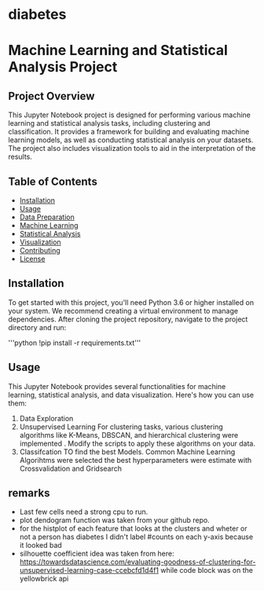 # diabetes

# Machine Learning and Statistical Analysis Project

## Project Overview

This Jupyter Notebook project is designed for performing various machine learning and statistical analysis tasks, including clustering and classification. It provides a framework for building and evaluating machine learning models, as well as conducting statistical analysis on your datasets. The project also includes visualization tools to aid in the interpretation of the results.

## Table of Contents

- [Installation](#installation)
- [Usage](#usage)
- [Data Preparation](#data-preparation)
- [Machine Learning](#machine-learning)
- [Statistical Analysis](#statistical-analysis)
- [Visualization](#visualization)
- [Contributing](#contributing)
- [License](#license)

## Installation

To get started with this project, you'll need Python 3.6 or higher installed on your system. We recommend creating a virtual environment to manage dependencies. After cloning the project repository, navigate to the project directory and run:

'''python
!pip install -r requirements.txt'''

 ## Usage

This Jupyter Notebook provides several functionalities for machine learning, statistical analysis, and data visualization. Here's how you can use them:

1. Data Exploration
2. Unsupervised Learning
For clustering tasks, various clustering algorithms like K-Means, DBSCAN, and hierarchical clustering were implemented . Modify the scripts to apply these algorithms on your data.
3. Classifcation
TO find the best Models. Common Machine Learning Algorihtms were selected the best hyperparameters were estimate with Crossvalidation and Gridsearch


## remarks

- Last few cells need a strong cpu to run.
- plot dendogram function was taken from your github repo.
- for the histplot of each feature that looks at the clusters and wheter or not a person has diabetes I didn't label #counts on each y-axis because it looked bad
- silhouette coefficient idea was taken from here: https://towardsdatascience.com/evaluating-goodness-of-clustering-for-unsupervised-learning-case-ccebcfd1d4f1
while code block was on the yellowbrick api
